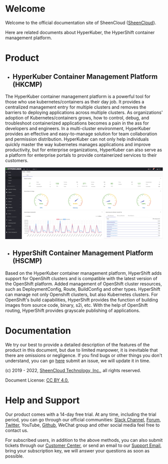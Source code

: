 # Welcome

Welcome to the official documentation site of SheenCloud ([SheenCloud](https://sheencloud.com)).

Here are related documents about HyperKuber, the HyperShift container management platform.


# Product

+ ## HyperKuber Container Management Platform (HKCMP)

The HyperKuber container management platform is a powerful tool for those who use kubernetes/containers as their day job. It provides a centralized management entry for multiple clusters and removes the barriers to deploying applications across multiple clusters. As organizations' adoption of Kubernetes/containers grows, how to control, debug, and troubleshoot containerized applications becomes a pain in the ass for developers and engineers. In a multi-cluster environment, HyperKuber provides an effective and easy-to-manage solution for team collaboration and permission distribution. HyperKuber can not only help individuals quickly master the way kubernetes manages applications and improve productivity, but for enterprise organizations, HyperKuber can also serve as a platform for enterprise portals to provide containerized services to their customers.

![overview](/assets/images/overview.jpg)

+ ## HyperShift Container Management Platform (HSCMP)


Based on the HyperKuber container management platform, HyperShift adds support for OpenShift clusters and is compatible with the latest version of the OpenShift platform. Added management of OpenShift cluster resources, such as DeploymentConfig, Route, BuildConfig and other types. HyperShift can manage not only Openshift clusters, but also Kubernetes clusters. For OpenShift's build capabilities, HyperShift provides the function of building images from source code, binary, s2i, etc. With the help of OpenShift routing, HyperShift provides grayscale publishing of applications.



# Documentation

We try our best to provide a detailed description of the features of the product in this document, but due to limited manpower, it is inevitable that there are omissions or negligence. If you find bugs or other things you don't understand, you can go [here](https://github.com/sheencloud/sheencloud.github.io/issues) submit an issue, we will update it in time.

(c) 2019 - 2022, [SheenCloud Technology, Inc.](https://sheencloud.com), all rights reserved.

Document License: [CC BY 4.0.](https://creativecommons.org/licenses/by/4.0/)


# Help and Support

Our product comes with a 14-day free trial. At any time, including the trial period, you can go through our official communities: [Slack Channel](https://sheencloud-workspace.slack.com), [Forum](https://github.com/orgs/sheencloud/discussions), [Twitter](https://twitter.com/sheen_cloud), YouTube, [Github](https://github.com/sheencloud), WeChat group and other social media feel free to contact us.

For subscribed users, in addition to the above methods, you can also submit tickets through our [Customer Center](https://accounts.sheencloud.com), or send an email to our [Support Email](mailto:support@sheencloud.com), bring your subscription key, we will answer your questions as soon as possible.